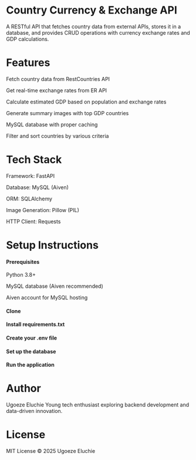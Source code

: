 # Country Currency & Exchange API

A RESTful API that fetches country data from external APIs, stores it in a database, and provides CRUD operations with currency exchange rates and GDP calculations.

# Features

Fetch country data from RestCountries API

Get real-time exchange rates from ER API

Calculate estimated GDP based on population and exchange rates

Generate summary images with top GDP countries

MySQL database with proper caching

Filter and sort countries by various criteria

# Tech Stack
Framework: FastAPI

Database: MySQL (Aiven)

ORM: SQLAlchemy

Image Generation: Pillow (PIL)

HTTP Client: Requests

# Setup Instructions

#### Prerequisites

Python 3.8+

MySQL database (Aiven recommended)

Aiven account for MySQL hosting

#### Clone
#### Install requirements.txt
#### Create your .env file
#### Set up the database
#### Run the application


# Author

Ugoeze Eluchie
Young tech enthusiast exploring backend development and data-driven innovation.

# License

MIT License © 2025 Ugoeze Eluchie